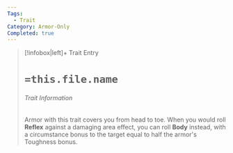 ```yaml
---
Tags:
  - Trait
Category: Armor-Only
Completed: true
---
```

> [!infobox|left]+ Trait Entry
> # `=this.file.name`
> ###### Trait Information
> Armor with this trait covers you from head to toe. When you would roll **Reflex** against a damaging area effect, you can roll **Body** instead, with a circumstance bonus to the target equal to half the armor's Toughness bonus. 